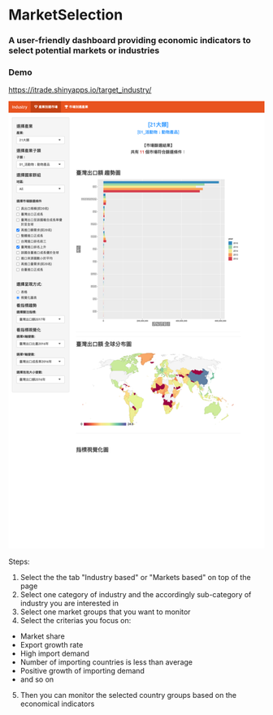 # MarketSelection
### A user-friendly dashboard providing economic indicators to select potential markets or industries

### Demo
https://itrade.shinyapps.io/target_industry/

![](/demo.png)

Steps:
1. Select the the tab "Industry based" or "Markets based" on top of the page
2. Select one category of industry and the accordingly sub-category of industry you are interested in
3. Select one market groups that you want to monitor
4. Select the criterias you focus on:
- Market share
- Export growth rate
- High import demand
- Number of importing countries is less than average
- Positive growth of importing demand
- and so on
5. Then you can monitor the selected country groups based on the economical indicators 

